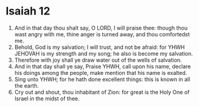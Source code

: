 ﻿# Isaiah 12
1. And in that day thou shalt say, O LORD, I will praise thee: though thou wast angry with me, thine anger is turned away, and thou comfortedst me. 
2. Behold, God is my salvation; I will trust, and not be afraid: for YHWH JEHOVAH is my strength and my song; he also is become my salvation. 
3. Therefore with joy shall ye draw water out of the wells of salvation. 
4. And in that day shall ye say, Praise YHWH, call upon his name, declare his doings among the people, make mention that his name is exalted. 
5. Sing unto YHWH; for he hath done excellent things: this is known in all the earth. 
6. Cry out and shout, thou inhabitant of Zion: for great is the Holy One of Israel in the midst of thee. 
